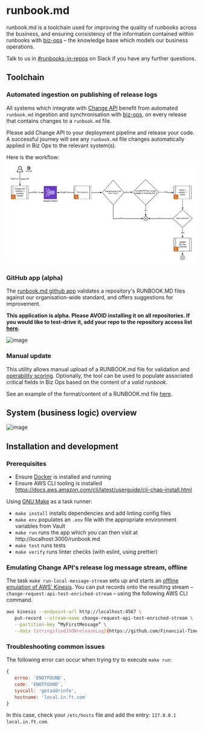 # runbook.md

runbook.md is a toolchain used for improving the quality of runbooks across the business, and ensuring consistency of the information contained within runbooks with [biz-ops](https://biz-ops.in.ft.com/) – the knowledge base which models our business operations.

Talk to us in [#runbooks-in-repos](https://financialtimes.slack.com/messages/CFR0GPCAH) on Slack if you have any further questions.

## Toolchain

### Automated ingestion on publishing of release logs

All systems which integrate with [Change API](https://github.com/Financial-Times/change-api#change-api---v2) benefit from automated `runbook.md` ingestion and synchronisation with [biz-ops](https://biz-ops.in.ft.com/), on every release that contains changes to a `runbook.md` file.

Please add Change API to your deployment pipeline and release your code.
A successful journey will see any `runbook.md` file changes automatically applied in Biz Ops to the relevant system(s).

Here is the workflow: ![workflow](./docs/changeApi_runbooks.md_workflow.png)

### GitHub app (alpha)

The [runbook.md github app](https://github.com/organizations/Financial-Times/settings/installations/1210233) validates a repository's RUNBOOK.MD files against our organisation-wide standard, and offers suggestions for improvement.

**This application is alpha. Please AVOID installing it on all repositories. If you would like to test-drive it, add your repo to the repository access list [here](https://github.com/organizations/Financial-Times/settings/installations/1210233).**

![image](https://user-images.githubusercontent.com/12828487/62377885-8d4f6780-b53b-11e9-946b-49292d32f12d.png)

### Manual update

This utility allows manual upload of a RUNBOOK.md file for validation and [operability scoring](https://github.com/Financial-Times/system-operability-score). Optionally, the tool can be used to populate associated critical fields in Biz Ops based on the content of a _valid runbook_.

See an example of the format/content of a RUNBOOK.md file [here](./docs/example.md).

## System (business logic) overview

![image](https://user-images.githubusercontent.com/447559/58543123-b62f4580-81f6-11e9-8f9b-7d694d159e85.png)

## Installation and development

### Prerequisites

-   Ensure [Docker](https://docs.docker.com/) is installed and running
-   Ensure AWS CLI tooling is installed https://docs.aws.amazon.com/cli/latest/userguide/cli-chap-install.html

Using [GNU Make](https://www.gnu.org/software/make/) as a task runner:

-   `make install` installs dependencies and add linting config files
-   `make env` populates an `.env` file with the appropriate environment variables from Vault
-   `make run` runs the app which you can then visit at http://localhost:3000/runbook.md
-   `make test` runs tests
-   `make verify` runs linter checks (with eslint, using prettier)

### Emulating Change API's release log message stream, offline

The task `make run-local-message-stream` sets up and starts an [offline emulation of AWS' Kinesis](https://github.com/mhart/kinesalite). You can put records onto the resulting stream – `change-request-api-test-enriched-stream` – using the following AWS CLI command.

```bash
aws kinesis --endpoint-url http://localhost:4567 \
   put-record --stream-name change-request-api-test-enriched-stream \
   --partition-key “MyFirstMessage” \
   --data [stringifiedJSONreleaseLog](https://github.com/Financial-Times/runbook.md/blob/master/docs/change-api-example-message.json)
```

### Troubleshooting common issues

The following error can occur when trying try to execute `make run`:

```js
{
   errno: 'ENOTFOUND',
   code: 'ENOTFOUND',
   syscall: 'getaddrinfo',
   hostname: 'local.in.ft.com'
}
```

In this case, check your `/etc/hosts` file and add the entry: `127.0.0.1 local.in.ft.com`.
